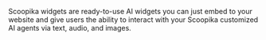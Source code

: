 Scoopika widgets are ready-to-use AI widgets you can just embed to your website and give users the ability to interact with your Scoopika customized AI agents via text, audio, and images.
